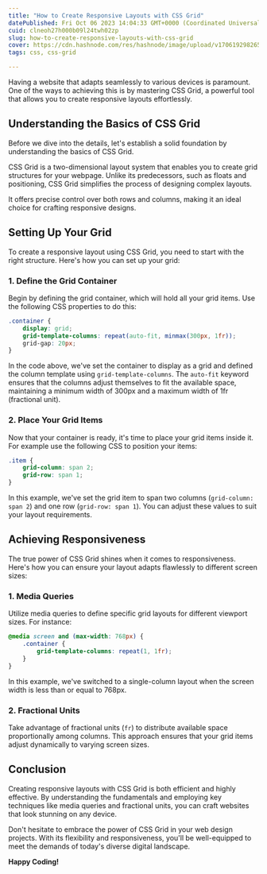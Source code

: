 ```yaml
---
title: "How to Create Responsive Layouts with CSS Grid"
datePublished: Fri Oct 06 2023 14:04:33 GMT+0000 (Coordinated Universal Time)
cuid: clneoh27h000b09l24twh02zp
slug: how-to-create-responsive-layouts-with-css-grid
cover: https://cdn.hashnode.com/res/hashnode/image/upload/v1706192982655/0457b234-ca8f-47fb-b720-98ff190bafc2.png
tags: css, css-grid

---
```


Having a website that adapts seamlessly to various devices is paramount. One of the ways to achieving this is by mastering CSS Grid, a powerful tool that allows you to create responsive layouts effortlessly.

## Understanding the Basics of CSS Grid

Before we dive into the details, let's establish a solid foundation by understanding the basics of CSS Grid.

CSS Grid is a two-dimensional layout system that enables you to create grid structures for your webpage. Unlike its predecessors, such as floats and positioning, CSS Grid simplifies the process of designing complex layouts.

It offers precise control over both rows and columns, making it an ideal choice for crafting responsive designs.

## Setting Up Your Grid

To create a responsive layout using CSS Grid, you need to start with the right structure. Here's how you can set up your grid:

### 1\. Define the Grid Container

Begin by defining the grid container, which will hold all your grid items. Use the following CSS properties to do this:

```css
.container {
    display: grid;
    grid-template-columns: repeat(auto-fit, minmax(300px, 1fr));
    grid-gap: 20px;
}
```

In the code above, we've set the container to display as a grid and defined the column template using `grid-template-columns`. The `auto-fit` keyword ensures that the columns adjust themselves to fit the available space, maintaining a minimum width of 300px and a maximum width of 1fr (fractional unit).

### 2\. Place Your Grid Items

Now that your container is ready, it's time to place your grid items inside it. For example use the following CSS to position your items:

```css
.item {
    grid-column: span 2;
    grid-row: span 1;
}
```

In this example, we've set the grid item to span two columns (`grid-column: span 2`) and one row (`grid-row: span 1`). You can adjust these values to suit your layout requirements.

## Achieving Responsiveness

The true power of CSS Grid shines when it comes to responsiveness. Here's how you can ensure your layout adapts flawlessly to different screen sizes:

### 1\. Media Queries

Utilize media queries to define specific grid layouts for different viewport sizes. For instance:

```css
@media screen and (max-width: 768px) {
    .container {
        grid-template-columns: repeat(1, 1fr);
    }
}
```

In this example, we've switched to a single-column layout when the screen width is less than or equal to 768px.

### 2\. Fractional Units

Take advantage of fractional units (`fr`) to distribute available space proportionally among columns. This approach ensures that your grid items adjust dynamically to varying screen sizes.

## Conclusion

Creating responsive layouts with CSS Grid is both efficient and highly effective. By understanding the fundamentals and employing key techniques like media queries and fractional units, you can craft websites that look stunning on any device.

Don't hesitate to embrace the power of CSS Grid in your web design projects. With its flexibility and responsiveness, you'll be well-equipped to meet the demands of today's diverse digital landscape.

**Happy Coding!**